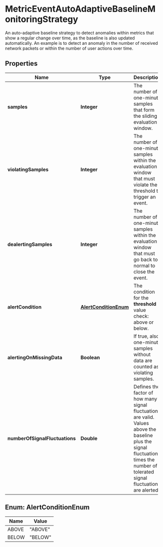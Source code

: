 

# MetricEventAutoAdaptiveBaselineMonitoringStrategy

An auto-adaptive baseline strategy to detect anomalies within metrics that show a regular change over time, as the baseline is also updated automatically. An example is to detect an anomaly in the number of received network packets or within the number of user actions over time.

## Properties

| Name | Type | Description | Notes |
|------------ | ------------- | ------------- | -------------|
|**samples** | **Integer** | The number of one-minute samples that form the sliding evaluation window. |  |
|**violatingSamples** | **Integer** | The number of one-minute samples within the evaluation window that must violate the threshold to trigger an event. |  |
|**dealertingSamples** | **Integer** | The number of one-minute samples within the evaluation window that must go back to normal to close the event. |  |
|**alertCondition** | [**AlertConditionEnum**](#AlertConditionEnum) | The condition for the **threshold** value check: above or below. |  |
|**alertingOnMissingData** | **Boolean** | If true, also one-minute samples without data are counted as violating samples. |  [optional] |
|**numberOfSignalFluctuations** | **Double** | Defines the factor of how many signal fluctuations are valid. Values above the baseline plus the signal fluctuation times the number of tolerated signal fluctuations are alerted. |  |



## Enum: AlertConditionEnum

| Name | Value |
|---- | -----|
| ABOVE | &quot;ABOVE&quot; |
| BELOW | &quot;BELOW&quot; |



